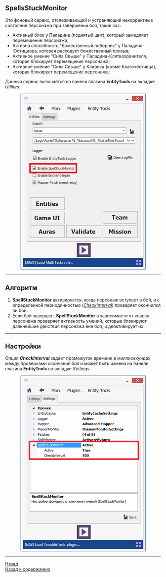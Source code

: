 ## **SpellsStuckMonitor**

Это фоновый сервис, отслеживающий и устраняющий некорректные состояние персонажа при завершении боя, такие как:
- Активный блок у Паладина (поднятый щит), который замедляет перемещение персонажа;
- Активна способность "Божественный поборник" у Паладина-Юстициара, которая расходует божественный призыв;
- Активное умение "Сила Свыше" у Паладина-Клятвохранителя, которая блокирует перемещение персонажа;
- Активное умение "Сила Свыше" у Клирика (кроме Благочестивца), которая блокирует перемещение персонажа;

Данный сервис включается на панели плагина **EntityTools** на вкладке *Utilites*.

<p align="center"><img src="img/Utilites/SpellStuckMonitor.png"></p>

---

## **Алгоритм**

1. **SpellStuckMonitor** активируется, когда персонаж вступает в бой, и с определенной периодичностью ([*CheckInterval*](#ref-CheckInterval)) проверяет окончился ли бой.  
2. Если бой завершен, **SpellStuckMonitor** в зависимости от класса персонажа проверяет активность умений, которые блокируют дальнейшие действия персонажа вне боя, и деактивирует их.

---

## **Настройки**

<a name ="ref-CheckInterval"></a>Опция ***CheckInterval*** задает промежуток времени в миллисекундах между проверками окончания боя и может быть измена на панели плагина **EntityTools** во вкладке *Settings*.

<p align="center"><img src="img/Settings/SpellStuckMonitor.png"></p>

---

<a href="javascript:history.back()">Назад</a>  
[Назад к содержанию](../index.md)